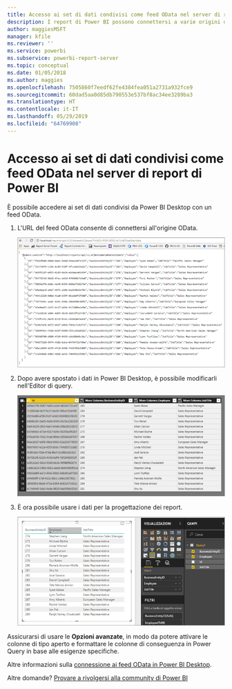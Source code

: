 ```yaml
---
title: Accesso ai set di dati condivisi come feed OData nel server di report di Power BI
description: I report di Power BI possono connettersi a varie origini dati. A seconda di come vengono usati i dati, sono disponibili diverse origini dati.
author: maggiesMSFT
manager: kfile
ms.reviewer: ''
ms.service: powerbi
ms.subservice: powerbi-report-server
ms.topic: conceptual
ms.date: 01/05/2018
ms.author: maggies
ms.openlocfilehash: 7505860f7eedf62fe4384fea051a2731a932fce9
ms.sourcegitcommit: 60dad5aa0d85db790553e537bf8ac34ee3289ba3
ms.translationtype: HT
ms.contentlocale: it-IT
ms.lasthandoff: 05/29/2019
ms.locfileid: "64769908"
---
```

# <a name="accessing-shared-datasets-as-odata-feeds-in-power-bi-report-server"></a>Accesso ai set di dati condivisi come feed OData nel server di report di Power BI
È possibile accedere ai set di dati condivisi da Power BI Desktop con un feed OData.

1. L'URL del feed OData consente di connettersi all'origine OData.
   
    ![Origine del feed OData del server di report](media/access-dataset-odata/report-server-odata-feed.png)
2. Dopo avere spostato i dati in Power BI Desktop, è possibile modificarli nell'Editor di query.
   
    ![Editor di query di Power BI Desktop con feed OData](media/access-dataset-odata/report-server-odata-results-query-editor.png)
3. È ora possibile usare i dati per la progettazione dei report.
   
    ![Progettazione dei report di Power BI Desktop con feed OData](media/access-dataset-odata/report-server-odata-power-bi-desktop-report-design.png)

Assicurarsi di usare le **Opzioni avanzate**, in modo da potere attivare le colonne di tipo aperto e formattare le colonne di conseguenza in Power Query in base alle esigenze specifiche.

Altre informazioni sulla [connessione ai feed OData in Power BI Desktop](../desktop-connect-odata.md).

Altre domande? [Provare a rivolgersi alla community di Power BI](https://community.powerbi.com/)

